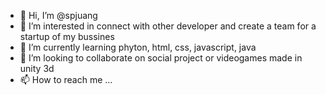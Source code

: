 - 👋 Hi, I’m @spjuang
- 👀 I’m interested in connect with other developer and create a team for a startup of my bussines
- 🌱 I’m currently learning phyton, html, css, javascript, java
- 💞️ I’m looking to collaborate on social project or videogames made in unity 3d
- 📫 How to reach me ...

<!---
spjuang/spjuang is a ✨ special ✨ repository because its `README.md` (this file) appears on your GitHub profile.
You can click the Preview link to take a look at your changes.
--->
